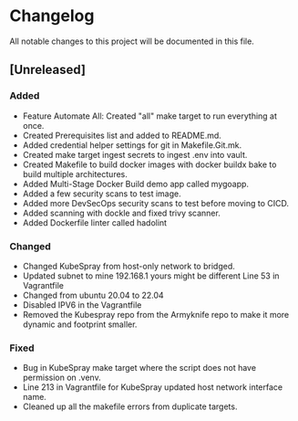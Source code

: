 # Changelog

All notable changes to this project will be documented in this file.

## [Unreleased]

### Added
- Feature Automate All: Created "all" make target to run everything at once.
- Created Prerequisites list and added to README.md.
- Added credential helper settings for git in Makefile.Git.mk.
- Created make target ingest secrets to ingest .env into vault.
- Created Makefile to build docker images with docker buildx bake to build multiple architectures.
- Added Multi-Stage Docker Build demo app called mygoapp.
- Added a few security scans to test image.
- Added more DevSecOps security scans to test before moving to CICD.
- Added scanning with dockle and fixed trivy scanner.
- Added Dockerfile linter called hadolint

### Changed
- Changed KubeSpray from host-only network to bridged. 
- Updated subnet to mine 192.168.1 yours might be different Line 53 in Vagrantfile
- Changed from ubuntu 20.04 to 22.04
- Disabled IPV6 in the Vagrantfile
- Removed the Kubespray repo from the Armyknife repo to make it more dynamic and footprint smaller.

### Fixed
- Bug in KubeSpray make target where the script does not have permission on .venv.
- Line 213 in Vagrantfile for KubeSpray updated host network interface name.
- Cleaned up all the makefile errors from duplicate targets.



